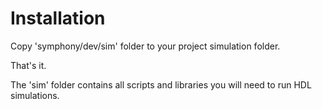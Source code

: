 # Installation

Copy 'symphony/dev/sim' folder to your project simulation folder.

That's it.

The 'sim' folder contains all scripts and libraries you will need to run HDL simulations.